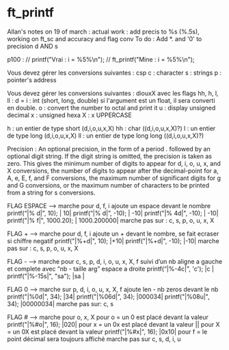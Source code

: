 # ft_printf

Allan's notes on 19 of march :
actual work : add precis to %s (%.5s), working on ft_sc and accuracy and flag conv
To do :
 Add *. and '0' to precision d AND s

 p100 :
 // printf("Vrai : i = %5%\n");
 // ft_printf("Mine : i = %5%\n");


 Vous devez gérer les conversions suivantes : csp c : character s : strings p : pointer's address

 Vous devez gérer les conversions suivantes : diouxX avec les flags hh, h, l, ll : d = i : int (short, long, double) si l'argument est un float, il sera converti en double. o : convert the number to octal and print it u : display unsigned decimal x : unsigned hexa X : x UPPERCASE

 h : un entier de type short (d,i,o,u,x,X) hh : char ((d,i,o,u,x,X)?) l : un entier de type long (d,i,o,u,x,X) ll : un entier de type long long ((d,i,o,u,x,X)?)

 Precision : An optional precision, in the form of a period . followed by an optional digit string. If the digit string is omitted, the precision is taken as zero. This gives the minimum number of digits to appear for d, i, o, u, x, and X conversions, the number of digits to appear after the decimal-point for a, A, e, E, f, and F conversions, the maximum number of significant digits for g and G conversions, or the maximum number of characters to be printed from a string for s conversions.

 FLAG ESPACE —> marche pour d, f, i ajoute un espace devant le nombre printf(“|% d|”, 10); | 10| printf(“|% d|”, -10); | -10| printf("|% 4d|", -10); | -10| printf("|% f|", 1000.20); | 1000.200000| marche pas sur : c, s, p, o, u, x, X

 FLAG + —> marche pour d, f, i ajoute un + devant le nombre, se fait ecraser si chiffre negatif printf("|%+d|", 10); |+10| printf("|%+d|", -10); |-10| marche pas sur : c, s, p, o, u, x, X

 FLAG - —> marche pour c, s, p, d, i, o, u, x, X, f suivi d’un nb aligne a gauche et complete avec “nb - taille arg” espace a droite printf(“|%-4c|", 'c'); |c | printf("|%-15s|", "sa"); |sa |

 FLAG 0 —> marche sur p, d, i, o, u, x, X, f ajoute len - nb zeros devant le nb printf("|%0d|", 34); |34| printf("|%06d|", 34); |000034| printf("|%08u|", 34); |00000034| marche pas sur: c, s

 FLAG # —> marche pour o, x, X pour o = un 0 est placé devant la valeur printf("|%#o|", 16); |020| pour x = un 0x est placé devant la valeur || pour X = un 0X est placé devant la valeur printf("|%#x|", 16); |0x10| pour f = le point décimal sera toujours affiché marche pas sur c, s, d, i, u
